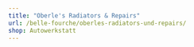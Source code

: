 ```yaml
---
title: "Oberle's Radiators & Repairs"
url: /belle-fourche/oberles-radiators-und-repairs/
shop: Autowerkstatt
---
```

